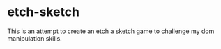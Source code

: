 # etch-sketch

This is an attempt to create an etch a sketch game to challenge my dom manipulation skills.
